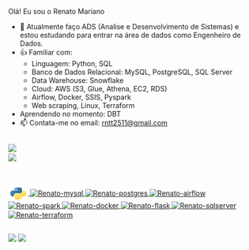Olá! Eu sou o Renato Mariano

- 🌱 Atualmente faço ADS (Analise e Desenvolvimento de Sistemas) e estou estudando para entrar na área de dados como Engenheiro de Dados.
- 👍 Familiar com:
    - Linguagem: Python, SQL
    - Banco de Dados Relacional: MySQL, PostgreSQL, SQL Server
    - Data Warehouse: Snowflake
    - Cloud: AWS (S3, Glue, Athena, EC2, RDS)
    - Airflow, Docker, SSIS, Pyspark
    - Web scraping, Linux, Terraform
- Aprendendo no momento: DBT 
- 📫 Contata-me no email: rntt2511@gmail.com
      

##

<picture>
  <source
    srcset="https://github-readme-stats.vercel.app/api?username=lobobranco96&show_icons=true&theme=dracula"
    media="(prefers-color-scheme: dark)"
  />
  <source
    srcset="https://github-readme-stats.vercel.app/api?username=lobobranco96&show_icons=true"
    media="(prefers-color-scheme: light), (prefers-color-scheme: no-preference)"
  />
  <img src="https://github-readme-stats.vercel.app/api?username=anuraghazra&show_icons=true" />
</picture>

<div>
  <a href='https://github.com/lobobranco96'>
  <img height='180em' src='https://github-readme-stats.vercel.app/api/top-langs/?username=lobobranco96&layout=compact&langs_count=16&theme=dark'/>
</div>

##
<div style="display: inline_block"><br>
  <img align="center" alt="Renato-Python" height="30" width="40" src="https://raw.githubusercontent.com/devicons/devicon/master/icons/python/python-original.svg">
  <img align="center" alt="Renato-mysql" height="30" width="40" src="https://cdn.jsdelivr.net/gh/devicons/devicon/icons/mysql/mysql-original.svg" />
  <img align="center" alt="Renato-postgres" height="30" width="40" src="https://cdn.jsdelivr.net/gh/devicons/devicon/icons/postgresql/postgresql-original.svg" />
   <img  align="center" alt="Renato-airflow" height="30" width="40" 
 src="https://cdn.jsdelivr.net/gh/devicons/devicon/icons/apacheairflow/apacheairflow-original.svg" />
   <img  align="center" alt="Renato-spark" height="30" width="40" 
 src="https://cdn.jsdelivr.net/gh/devicons/devicon/icons/apachespark/apachespark-original.svg" />
    <img  align="center" alt="Renato-docker" height="30" width="40" 
 src="https://cdn.jsdelivr.net/gh/devicons/devicon/icons/docker/docker-original.svg" />
     <img  align="center" alt="Renato-flask" height="30" width="40" 
 src="https://cdn.jsdelivr.net/gh/devicons/devicon/icons/flask/flask-original.svg" />
      <img  align="center" alt="Renato-sqlserver" height="30" width="40" 
 src="https://cdn.jsdelivr.net/gh/devicons/devicon/icons/microsoftsqlserver/microsoftsqlserver-original.svg" />
      <img  align="center" alt="Renato-terraform" height="30" width="40" 
 src="https://cdn.jsdelivr.net/gh/devicons/devicon/icons/terraform/terraform-original.svg" />
    
</div>
  
##
<div> 
  <a href = "mailto:rntt2511@gmail.com"><img src="https://img.shields.io/badge/-Gmail-%23333?style=for-the-badge&logo=gmail&logoColor=white" target="_blank"></a>
  <a href="https://www.linkedin.com/in/marianore26/" target="_blank"><img src="https://img.shields.io/badge/-LinkedIn-%230077B5?style=for-the-badge&logo=linkedin&logoColor=white" target="_blank"></a> 
  
</div>
